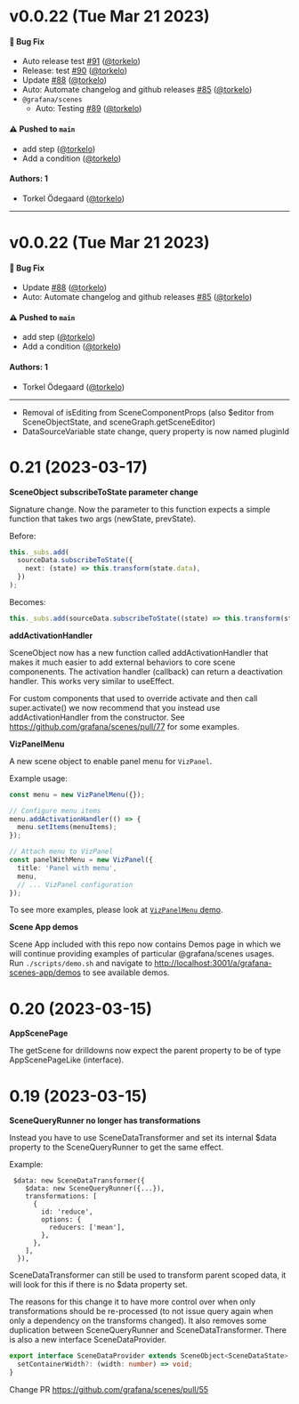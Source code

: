 # v0.0.22 (Tue Mar 21 2023)

#### 🐛 Bug Fix

- Auto release test [#91](https://github.com/grafana/scenes/pull/91) ([@torkelo](https://github.com/torkelo))
- Release: test [#90](https://github.com/grafana/scenes/pull/90) ([@torkelo](https://github.com/torkelo))
- Update [#88](https://github.com/grafana/scenes/pull/88) ([@torkelo](https://github.com/torkelo))
- Auto: Automate changelog and github releases [#85](https://github.com/grafana/scenes/pull/85) ([@torkelo](https://github.com/torkelo))
- `@grafana/scenes`
  - Auto: Testing [#89](https://github.com/grafana/scenes/pull/89) ([@torkelo](https://github.com/torkelo))

#### ⚠️ Pushed to `main`

- add step ([@torkelo](https://github.com/torkelo))
- Add a condition ([@torkelo](https://github.com/torkelo))

#### Authors: 1

- Torkel Ödegaard ([@torkelo](https://github.com/torkelo))

---

# v0.0.22 (Tue Mar 21 2023)

#### 🐛 Bug Fix

- Update [#88](https://github.com/grafana/scenes/pull/88) ([@torkelo](https://github.com/torkelo))
- Auto: Automate changelog and github releases [#85](https://github.com/grafana/scenes/pull/85) ([@torkelo](https://github.com/torkelo))

#### ⚠️ Pushed to `main`

- add step ([@torkelo](https://github.com/torkelo))
- Add a condition ([@torkelo](https://github.com/torkelo))

#### Authors: 1

- Torkel Ödegaard ([@torkelo](https://github.com/torkelo))

---


* Removal of isEditing from SceneComponentProps (also $editor from SceneObjectState, and sceneGraph.getSceneEditor)
* DataSourceVariable state change, query property is now named pluginId

# 0.21 (2023-03-17)

**SceneObject subscribeToState parameter change**

Signature change. Now the parameter to this function expects a simple function that takes two args (newState, prevState).

Before:

```ts
this._subs.add(
  sourceData.subscribeToState({
    next: (state) => this.transform(state.data),
  })
);
```

Becomes:

```ts
this._subs.add(sourceData.subscribeToState((state) => this.transform(state.data)));
```

**addActivationHandler**

SceneObject now has a new function called addActivationHandler that makes it much easier to add external behaviors to core scene componenents. The
activation handler (callback) can return a deactivation handler. This works very similar to useEffect.

For custom components that used to override activate and then call super.activate() we now recommend that you instead use addActivationHandler from
the constructor. See https://github.com/grafana/scenes/pull/77 for some examples.

**VizPanelMenu**

A new scene object to enable panel menu for `VizPanel`.

Example usage:

```ts
const menu = new VizPanelMenu({});

// Configure menu items
menu.addActivationHandler(() => {
  menu.setItems(menuItems);
});

// Attach menu to VizPanel
const panelWithMenu = new VizPanel({
  title: 'Panel with menu',
  menu,
  // ... VizPanel configuration
});
```

To see more examples, please look at [`VizPanelMenu` demo](./packages/scenes-app/src/pages/Demos/scenes/panelMenu.ts).

**Scene App demos**

Scene App included with this repo now contains Demos page in which we will continue providing examples of particular @grafana/scenes usages. Run `./scripts/demo.sh` and navigate to [http://localhost:3001/a/grafana-scenes-app/demos](http://localhost:3001/a/grafana-scenes-app/demos) to see available demos.

# 0.20 (2023-03-15)

**AppScenePage**

The getScene for drilldowns now expect the parent property to be of type AppScenePageLike (interface).

# 0.19 (2023-03-15)

**SceneQueryRunner no longer has transformations**

Instead you have to use SceneDataTransformer and set its internal $data property to the SceneQueryRunner to get the same effect.

Example:

```tsx
 $data: new SceneDataTransformer({
    $data: new SceneQueryRunner({...}),
    transformations: [
      {
        id: 'reduce',
        options: {
          reducers: ['mean'],
        },
      },
    ],
  }),
```

SceneDataTransformer can still be used to transform parent scoped data, it will look for this if there is no $data property set.

The reasons for this change it to have more control over when only transformations should be re-processed (to not issue query again when only a dependency on the transforms changed).
It also removes some duplication between SceneQueryRunner and SceneDataTransformer. There is also a new interface SceneDataProvider.

```ts
export interface SceneDataProvider extends SceneObject<SceneDataState> {
  setContainerWidth?: (width: number) => void;
}
```

Change PR
https://github.com/grafana/scenes/pull/55
